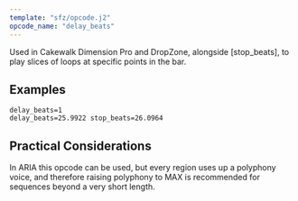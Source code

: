```yaml
---
template: "sfz/opcode.j2"
opcode_name: "delay_beats"
---
```

Used in Cakewalk Dimension Pro and DropZone, alongside [stop_beats], to play slices of loops at specific points in the bar.
## Examples
```sfz
delay_beats=1
delay_beats=25.9922 stop_beats=26.0964  
```
## Practical Considerations
In ARIA this opcode can be used, but every region uses up a polyphony voice, and therefore raising polyphony to
MAX is recommended for sequences beyond a very short length.


[delay_beats]: delay_beats.md
